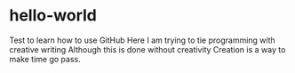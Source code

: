 # hello-world
Test to learn how to use GitHub
Here I am trying to tie programming with creative writing 
Although this is done without  creativity
Creation is a way to make time go pass. 
